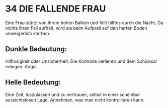 # 34 DIE FALLENDE FRAU

Eine Frau stürzt von ihrem hohen Balkon und fällt 
hilflos durch die Nacht. Da nichts ihren Fall aufhält, 
wird sie beim Aufprall auf den harten Boden 
unweigerlich sterben.
## Dunkle Bedeutung:
Hilflosigkeit oder Unsicherheit. Die Kontrolle verlieren 
und dem Schicksal erliegen. Angst.
## Helle Bedeutung:
Eine Zeit, loszulassen und zu vertrauen, selbst in einer 
scheinbar aussichtslosen Lage. Annehmen, was man 
nicht kontrollieren kann.
